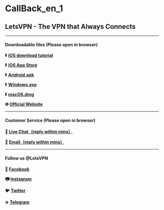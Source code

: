 # CallBack_en_1
## LetsVPN - The VPN that Always Connects #
- - - -
#### Downloadable files (Please open in browser)

**:arrow_double_down: [iOS download tutorial](https://lets-contact.onelink.me/0dzS/3my1vynb)** 

**:arrow_double_down: [iOS App Store](https://lets-contact.onelink.me/0dzS/5zggrqgp)**

**:arrow_double_down: [Android.apk](https://lets-contact.onelink.me/0dzS/i809x9ah)**

**:arrow_double_down: [Windows.exe](https://lets-contact.onelink.me/0dzS/rin2hr10)**

**:arrow_double_down: [macOS.dmg](https://lets-contact.onelink.me/0dzS/ec04g6tl)**

**:globe_with_meridians: [Official Website](https://lets-contact.onelink.me/0dzS/kf8su4wr)** 

- - - -
#### Customer Service (Please open in browser)

**:speech_balloon: [Live Chat（reply within mins）](https://a.z8n.net/EvUHX1)**

**:e-mail: [Email（reply within mins）](mailto:letsvpn@rbox.me)**

- - - -
#### Follow us @LetsVPN
**:couple: [Facebook](https://www.facebook.com/letsvpn/)** 

**:camera: [Instagram](https://www.instagram.com/letsvpn/)**

**:bird: [Twitter](https://twitter.com/letsvpn)** 

**:airplane: [Telegram](http://t.me/letsvpn11)**
###
